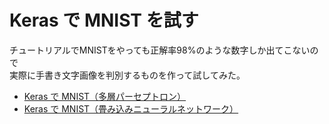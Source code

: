 # Keras で MNIST を試す

チュートリアルでMNISTをやっても正解率98%のような数字しか出てこないので  
実際に手書き文字画像を判別するものを作って試してみた。

- [Keras で MNIST（多層パーセプトロン）](keras-mnist.git/keras-mnist/mnist_mlp)
- [Keras で MNIST（畳み込みニューラルネットワーク）](keras-mnist.git/keras-mnist/mnist_cnn)
